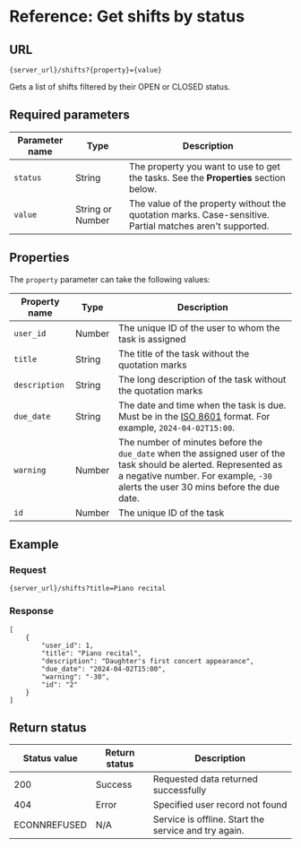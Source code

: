 # Reference: Get shifts by status

## URL

```
{server_url}/shifts?{property}={value}
```
Gets a list of shifts filtered by their OPEN or CLOSED status.

## Required parameters

| Parameter name | Type | Description |
| ---- | ---- | ---|
| `status` | String | The property you want to use to get the tasks. See the **Properties** section below.|
| `value` | String or Number | The value of the property without the quotation marks. Case-sensitive. Partial matches aren't supported. 

## Properties
The `property` parameter can take the following values:

| Property name | Type | Description |
| ------- | -------| ------ |
| `user_id` | Number | The unique ID of the user to whom the task is assigned |
| `title` | String | The title of the task without the quotation marks |
| `description` | String | The long description of the task without the quotation marks|
| `due_date` | String | The date and time when the task is due. Must be in the [ISO 8601](https://en.wikipedia.org/wiki/ISO_8601) format. For example, `2024-04-02T15:00`. |
| `warning` | Number | The number of minutes before the `due_date` when the assigned user of the task should be alerted. Represented as a negative number. For example, `-30` alerts the user 30 mins before the due date.|
| `id` | Number | The unique ID of the task |

## Example

### Request

```
{server_url}/shifts?title=Piano recital
```
### Response

```
[
    {
        "user_id": 1,
        "title": "Piano recital",
        "description": "Daughter's first concert appearance",
        "due_date": "2024-04-02T15:00",
        "warning": "-30",
        "id": "2"
    }
]

```
## Return status

| Status value | Return status | Description |
| ------------- | ----------- | ----------- |
| 200 | Success | Requested data returned successfully |
| 404 | Error | Specified user record not found |
| ECONNREFUSED | N/A | Service is offline. Start the service and try again. |

